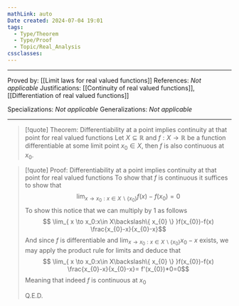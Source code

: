 ```yaml
---
mathLink: auto
Date created: 2024-07-04 19:01
tags:
  - Type/Theorem
  - Type/Proof
  - Topic/Real_Analysis
cssclasses:
---
```


---

Proved by: [[Limit laws for real valued functions]]
References: _Not applicable_
Justifications: [[Continuity of real valued functions]], [[Differentiation of real valued functions]]

Specializations: _Not applicable_
Generalizations: _Not applicable_

---

> [!quote] Theorem: Differentiability at a point implies continuity at that point for real valued functions
> Let $X\subseteq \mathbb{R}$ and $f:X\to \mathbb{R}$ be a function differentiable at some limit point $x_{0}\in X$, then $f$ is also continuous at $x_{0}$.

>[!quote] Proof: Differentiability at a point implies continuity at that point for real valued functions
>To show that $f$ is continuous it suffices to show that $$\lim_{ x \to x_0:x\in X\backslash \{ x_{0} \} }f(x)-f(x_{0})=0$$ To show this notice that we can multiply by $1$ as follows $$ \lim_{ x \to x_0:x\in X\backslash\{ x_{0} \} }f(x_{0})-f(x)  \frac{x_{0}-x}{x_{0}-x}$$And since $f$ is differentiable and $\lim_{ x \to x_0:x\in X\backslash\{ x_{0} \} }x_{0}-x$ exists, we may apply the product rule for limits and deduce that $$ \lim_{ x \to x_0:x\in X\backslash\{ x_{0} \} }f(x_{0})-f(x)  \frac{x_{0}-x}{x_{0}-x}= f'(x_{0})*0=0$$ Meaning that indeed $f$ is continuous at $x_{0}$
>
>Q.E.D.

